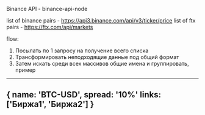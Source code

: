 Binance API - binance-api-node

list of binance pairs - https://api3.binance.com/api/v3/ticker/price
list of ftx pairs - https://ftx.com/api/markets

flow: 
1. Посылать по 1 запросу на получение всего списка
2. Трансформировать неподходящие данные под общий формат
3. Затем искать среди всех массивов общие имена и группировать, пример
---
{
  name: 'BTC-USD',
  spread: '10%'
  links: ['Биржа1', 'Биржа2']
}
---